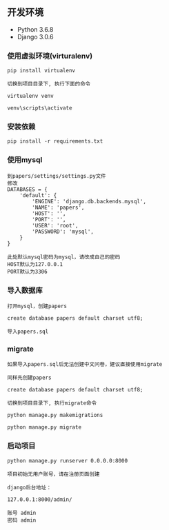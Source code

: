 ## 开发环境

- Python 3.6.8  
- Django 3.0.6 


### 使用虚拟环境(virturalenv)

```
pip install virtualenv

切换到项目目录下, 执行下面的命令

virtualenv venv

venv\scripts\activate
```
### 安装依赖
```
pip install -r requirements.txt
```

### 使用mysql
```
到papers/settings/settings.py文件
修改
DATABASES = {
    'default': {
        'ENGINE': 'django.db.backends.mysql',
        'NAME': 'papers',
        'HOST': '',
        'PORT': '',
        'USER': 'root',
        'PASSWORD': 'mysql',
    }
}

此处默认mysql密码为mysql，请改成自己的密码
HOST默认为127.0.0.1
PORT默认为3306

```


### 导入数据库
```
打开mysql，创建papers

create database papers default charset utf8;

导入papers.sql
```

### migrate
```
如果导入papers.sql后无法创建中文问卷，建议直接使用migrate

同样先创建papers

create database papers default charset utf8;

切换到项目目录下, 执行migrate命令

python manage.py makemigrations

python manage.py migrate

```



### 启动项目

```
python manage.py runserver 0.0.0.0:8000

项目初始无用户账号，请在注册页面创建

django后台地址：

127.0.0.1:8000/admin/

账号 admin 
密码 admin
```